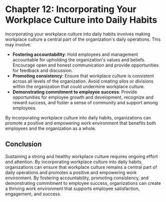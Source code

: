 # Chapter 12: Incorporating Your Workplace Culture into Daily Habits

Incorporating your workplace culture into daily habits involves making workplace culture a central part of the organization's daily operations. This may involve:

- **Fostering accountability**: Hold employees and management accountable for upholding the organization's values and beliefs. Encourage open and honest communication and provide opportunities for feedback and discussion.
- **Promoting consistency**: Ensure that workplace culture is consistent across all levels of the organization. Avoid creating silos or divisions within the organization that could undermine workplace culture.
- **Demonstrating commitment to employee success**: Provide opportunities for employee growth and development, recognize and reward success, and foster a sense of community and support among employees.

By incorporating workplace culture into daily habits, organizations can promote a positive and empowering work environment that benefits both employees and the organization as a whole.

Conclusion
----------

Sustaining a strong and healthy workplace culture requires ongoing effort and attention. By incorporating workplace culture into daily habits, organizations can ensure that workplace culture remains a central part of daily operations and promotes a positive and empowering work environment. By fostering accountability, promoting consistency, and demonstrating commitment to employee success, organizations can create a thriving work environment that supports employee satisfaction, engagement, and success.

